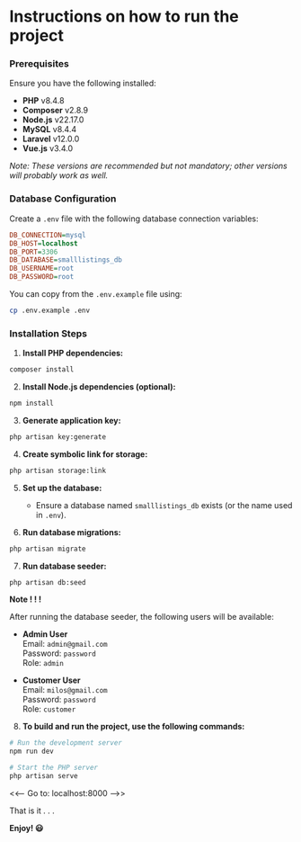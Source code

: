 # Instructions on how to run the project

### Prerequisites

Ensure you have the following installed:

-   **PHP** v8.4.8
-   **Composer** v2.8.9
-   **Node.js** v22.17.0
-   **MySQL** v8.4.4
-   **Laravel** v12.0.0
-   **Vue.js** v3.4.0

_Note: These versions are recommended but not mandatory; other versions will probably work as well._

### Database Configuration

Create a `.env` file with the following database connection variables:

```ini
DB_CONNECTION=mysql
DB_HOST=localhost
DB_PORT=3306
DB_DATABASE=smalllistings_db
DB_USERNAME=root
DB_PASSWORD=root
```

You can copy from the `.env.example` file using:

```bash
cp .env.example .env
```

### Installation Steps

1. **Install PHP dependencies:**

```bash
composer install
```

2. **Install Node.js dependencies (optional):**

```bash
npm install
```

3. **Generate application key:**

```bash
php artisan key:generate
```

4. **Create symbolic link for storage:**

```bash
php artisan storage:link
```

5. **Set up the database:**

    - Ensure a database named `smalllistings_db` exists (or the name used in `.env`).

6. **Run database migrations:**

```bash
php artisan migrate
```

7. **Run database seeder:**

```bash
php artisan db:seed
```

**Note ! ! !**

After running the database seeder, the following users will be available:

-   **Admin User**  
    Email: `admin@gmail.com`  
    Password: `password`  
    Role: `admin`

-   **Customer User**  
    Email: `milos@gmail.com`  
    Password: `password`  
    Role: `customer`

8. **To build and run the project, use the following commands:**

```bash
# Run the development server
npm run dev

# Start the PHP server
php artisan serve
```

<<-- Go to: localhost:8000 -->>

That is it . . .

**Enjoy! 😃**
